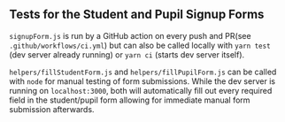 ## Tests for the Student and Pupil Signup Forms

`signupForm.js` is run by a GitHub action on every push and PR(see `.github/workflows/ci.yml`) but can also be called locally with `yarn test` (dev server already running) or `yarn ci` (starts dev server itself).

`helpers/fillStudentForm.js` and `helpers/fillPupilForm.js` can be called with `node` for manual testing of form submissions. While the dev server is running on `localhost:3000`, both will automatically fill out every required field in the student/pupil form allowing for immediate manual form submission afterwards.
